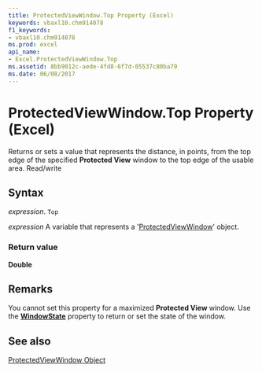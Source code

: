 ```yaml
---
title: ProtectedViewWindow.Top Property (Excel)
keywords: vbaxl10.chm914078
f1_keywords:
- vbaxl10.chm914078
ms.prod: excel
api_name:
- Excel.ProtectedViewWindow.Top
ms.assetid: 8bb9012c-aede-4fd8-6f7d-05537c80ba79
ms.date: 06/08/2017
---
```



# ProtectedViewWindow.Top Property (Excel)

Returns or sets a value that represents the distance, in points, from the top edge of the specified  **Protected View** window to the top edge of the usable area. Read/write


## Syntax

 _expression_. `Top`

 _expression_ A variable that represents a '[ProtectedViewWindow](Excel.ProtectedViewWindow.md)' object.


### Return value

 **Double**


## Remarks

You cannot set this property for a maximized  **Protected View** window. Use the **[WindowState](Excel.ProtectedViewWindow.WindowState.md)** property to return or set the state of the window.


## See also


[ProtectedViewWindow Object](Excel.ProtectedViewWindow.md)

